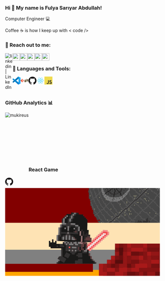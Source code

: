 ### Hi 👋 My name is Fulya Sarıyar Abdullah! 
Computer Engineer 💻

Coffee ☕ is how I keep up with < code />


### 📩 Reach out to me:

[<img align="left" alt="linkedin | LinkedIn" width="24px" src="https://raw.githubusercontent.com/peterthehan/peterthehan/master/assets/linkedin.svg" />][linkedin]
[<img align="left" height="24" width="24" src="https://cdn.jsdelivr.net/npm/simple-icons@v4/icons/instagram.svg" />][instagram]
[<img align="left" height="24" width="24" src="https://cdn.jsdelivr.net/npm/simple-icons@v4/icons/gmail.svg" />][gmail]
[<img align="left" height="24" width="24" src="https://cdn.jsdelivr.net/npm/simple-icons@v4/icons/wordpress.svg" />][wordpress]
[<img align="left" height="24" width="24" src="https://cdn.jsdelivr.net/npm/simple-icons@v4/icons/twitter.svg" />][twitter]
[<img align="left" height="24" width="24" src="https://cdn.jsdelivr.net/npm/simple-icons@v4/icons/facebook.svg" />][facebook]

<br />

### 🔧 Languages and Tools:

[<img align="left" alt="Visual Studio Code" width="26px" src="https://raw.githubusercontent.com/github/explore/80688e429a7d4ef2fca1e82350fe8e3517d3494d/topics/visual-studio-code/visual-studio-code.png" />][vsCode]
[<img align="left" alt="Git" width="26px" src="https://raw.githubusercontent.com/github/explore/80688e429a7d4ef2fca1e82350fe8e3517d3494d/topics/git/git.png" />][git]
[<img align="left" alt="GitHub" width="26px" src="https://raw.githubusercontent.com/github/explore/78df643247d429f6cc873026c0622819ad797942/topics/github/github.png" />][github]
[<img align="left" alt="React" width="26px" src="https://raw.githubusercontent.com/github/explore/80688e429a7d4ef2fca1e82350fe8e3517d3494d/topics/react/react.png" />][react]
[<img align="left" alt="JS" width="26px" src="https://raw.githubusercontent.com/github/explore/80688e429a7d4ef2fca1e82350fe8e3517d3494d/topics/javascript/javascript.png" />][js]




<br />
<br />
<br />


### GitHub Analytics 📊

  <img height="180em" align="left" src="https://github-readme-stats.vercel.app/api/top-langs?username=FulyaSariyar&show_icons=true&locale=en&layout=compact&langs_count=8&theme=radical" alt="mukireus"/>
</a>

<br />
<br />

[instagram]: https://www.instagram.com/coderladyfulya/
[linkedin]: https://www.linkedin.com/in/fulya-sar%C4%B1yar-abdullah-05367720b/
[wordpress]: https://fulyasariyarabdullah.wordpress.com/home/
[gmail]: mailto:fulyasariyar@outlook.com
[vsCode]: https://code.visualstudio.com/
[git]: https://git-scm.com/
[github]: https://github.com/FulyaSariyar
[react]: https://tr.reactjs.org/
[js]: https://www.javascript.com/
[twitter]: https://twitter.com/FulyaSariyar
[facebook]: https://www.facebook.com/autre.madame/
[reactgame]: https://github.com/FulyaSariyar/react-game


<br />
<br />
<br />
<br />
<br />

<br />
<br />

### React Game 

   [<img align="left" alt="github" width="26px" src="https://raw.githubusercontent.com/github/explore/78df643247d429f6cc873026c0622819ad797942/topics/github/github.png" />][reactgame]
   
<br />
<br />
<img src="https://github.com/FulyaSariyar/react-game/blob/master/resources/preview.gif"/>
